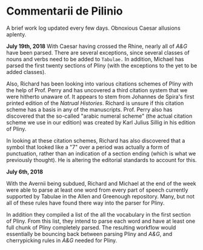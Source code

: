 # Commentarii de Pilinio

A brief work log updated every few days. Obnoxious Caesar allusions aplenty.

**July 19th, 2018**
With Caesar having crossed the Rhine, nearly all of *A&G* have been parsed. There are several exceptions, since several classes of nouns and verbs need to be added to `Tabulae.` In addition, Michael has parsed the first twenty sections of Pliny (with the exceptions to the yet to be added classes).

Also, Richard has been looking into various citations schemes of Pliny with the help of Prof. Perry and has uncovered a third citation system that we were hitherto unaware of. It appears to stem from Johannes de Spira's first printed edition of the *Natrual Histories*. Richard is unsure if this citation scheme has a basis in any of the manuscripts. Prof. Perry also has discovered that the so-called "arabic numeral scheme" (the actual citation scheme we use in our edition) was created by Karl Julius Sillig in his edition of Pliny.

In looking at these citation schemes, Richard has also discovered that a symbol that looked like a "7" over a period was actually a form of punctuation, rather than an indication of a section ending (which is what we previously thought). He is altering the editorial standards to account for this. 

**July 6th, 2018**

With the Avernii being subdued, Richard and Michael at the end of the week were able to parse at least one word from every part of speech currently supported by Tabulae in the Allen and Greenough repository. Many, but not all of these rules have found there way into the parser for Pliny.

In addition they compiled a list of the all the vocabulary in the first section of Pliny. From this list, they intend to parse each word and have at least one full chunk of Pliny completely parsed. The resulting workflow would essentially be bouncing back between parsing Pliny and *A&G*, and cherrypicking rules in *A&G* needed for Pliny.

